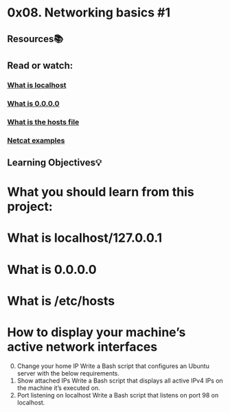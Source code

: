 # 0x08. Networking basics #1
## Resources:books:
## Read or watch:

### [What is localhost](https://en.wikipedia.org/wiki/Localhost)
### [What is 0.0.0.0](https://en.wikipedia.org/wiki/0.0.0.0)
### [What is the hosts file](https://www.makeuseof.com/tag/modify-manage-hosts-file-linux/)
### [Netcat examples](https://www.thegeekstuff.com/2012/04/nc-command-examples/)

## Learning Objectives:bulb:
# What you should learn from this project:

# What is localhost/127.0.0.1
# What is 0.0.0.0
# What is /etc/hosts
# How to display your machine’s active network interfaces

0. Change your home IP
Write a Bash script that configures an Ubuntu server with the below requirements.
1. Show attached IPs
Write a Bash script that displays all active IPv4 IPs on the machine it’s executed on.
2. Port listening on localhost
Write a Bash script that listens on port 98 on localhost.

